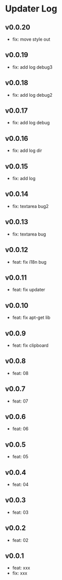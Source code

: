 # Updater Log

## v0.0.20
- fix: move style out

## v0.0.19
- fix: add log debug3

## v0.0.18
- fix: add log debug2

## v0.0.17
- fix: add log debug

## v0.0.16
- fix: add log dir

## v0.0.15
- fix: add log

## v0.0.14
- fix: textarea bug2

## v0.0.13
- fix: textarea bug

## v0.0.12
- feat: fix i18n bug

## v0.0.11
- feat: fix updater

## v0.0.10
- feat: fix apt-get lib

## v0.0.9
- feat: fix clipboard

## v0.0.8
- feat: 08

## v0.0.7
- feat: 07

## v0.0.6
- feat: 06

## v0.0.5
- feat: 05
## v0.0.4
- feat: 04

## v0.0.3
- feat: 03

## v0.0.2
- feat: 02

## v0.0.1
- feat: xxx
- fix: xxx